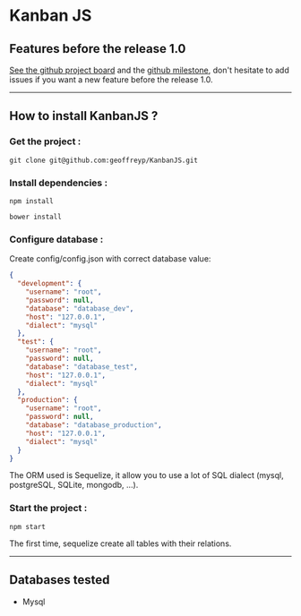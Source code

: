 # Kanban JS

## Features before the release 1.0
 [See the github project board](https://github.com/geoffreyp/KanbanJS/projects/1) and the [github milestone](https://github.com/geoffreyp/KanbanJS/milestones), don't hesitate to add issues if you want a new feature before the release 1.0.

***

## How to install KanbanJS ?
### Get the project :

``` git clone git@github.com:geoffreyp/KanbanJS.git ```

### Install dependencies :

``` npm install ```

``` bower install ```

### Configure database :
Create config/config.json with correct database value:

```json
{
  "development": {
    "username": "root",
    "password": null,
    "database": "database_dev",
    "host": "127.0.0.1",
    "dialect": "mysql"
  },
  "test": {
    "username": "root",
    "password": null,
    "database": "database_test",
    "host": "127.0.0.1",
    "dialect": "mysql"
  },
  "production": {
    "username": "root",
    "password": null,
    "database": "database_production",
    "host": "127.0.0.1",
    "dialect": "mysql"
  }
}
 ```
The ORM used is Sequelize, it allow you to use a lot of
SQL dialect (mysql, postgreSQL, SQLite, mongodb, ...).

### Start the project :

``` npm start ```

The first time, sequelize create all tables with their relations.

***
## Databases tested
  - Mysql
